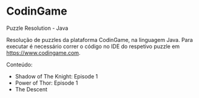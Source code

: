# CodinGame
Puzzle Resolution - Java


Resolução de puzzles da plataforma CodinGame, na linguagem Java. Para executar é necessário correr o código no IDE do respetivo puzzle em 
https://www.codingame.com.

Conteúdo:

- Shadow of The Knight: Episode 1
- Power of Thor: Episode 1
- The Descent
